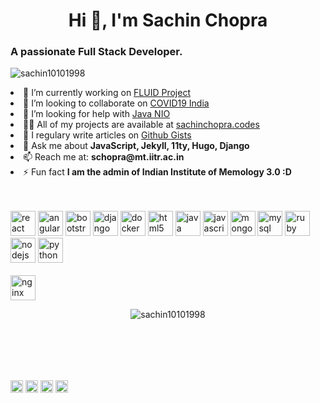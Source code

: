 <h1 align="center">Hi 👋, I'm Sachin Chopra</h1>
<h3 align="left">A passionate Full Stack Developer.</h3>
<p align="left"> <img src="https://komarev.com/ghpvc/?username=sachin10101998" alt="sachin10101998" /> </p>

<li align="left"> 🔭 I’m currently working on <a href="https://github.com/fluid-project/">FLUID Project</a></li>

<li align="left"> 👯 I’m looking to collaborate on <a href="https://github.com/covid19india/covid19india-react">COVID19 India</a></li>

<li align="left"> 🤔 I’m looking for help with <a href="https://docs.oracle.com/javase/7/docs/api/java/nio/package-summary.html">Java NIO</a></li>

<li align="left"> 👨‍💻 All of my projects are available at <a href="http://sachinchopra.codes">sachinchopra.codes</a></li>

<li align="left"> 📝 I regulary write articles on <a href="https://gist.github.com/sachin10101998">Github Gists</a></li>

<li align="left"> 💬 Ask me about <b>JavaScript, Jekyll, 11ty, Hugo, Django</b></li>

<li align="left"> 📫 Reach me at: <b>schopra@mt.iitr.ac.in</b></li>

<li align="left"> ⚡ Fun fact <b>I am the admin of Indian Institute of Memology 3.0 :D</b></li><br/><br/>

<p align="left"><img src="http://sachinchopra.codes/DeviCon/icons/react/react-original-wordmark.svg" alt="react" width="40" height="40"/> <img src="http://sachinchopra.codes/DeviCon/icons/angularjs/angularjs-original.svg" alt="angularjs" width="40" height="40"/> <img src="http://sachinchopra.codes/DeviCon/icons/bootstrap/bootstrap-plain.svg" alt="bootstrap" width="40" height="40"/> <img src="http://sachinchopra.codes/DeviCon/icons/django/django-original.svg" alt="django" width="40" height="40"/> <img src="http://sachinchopra.codes/DeviCon/icons/docker/docker-original-wordmark.svg" alt="docker" width="40" height="40"/> <img src="http://sachinchopra.codes/DeviCon/icons/html5/html5-original-wordmark.svg" alt="html5" width="40" height="40"/> <img src="http://sachinchopra.codes/DeviCon/icons/java/java-original-wordmark.svg" alt="java" width="40" height="40"/> <img src="http://sachinchopra.codes/DeviCon/icons/javascript/javascript-original.svg" alt="javascript" width="40" height="40"/> <img src="http://sachinchopra.codes/DeviCon/icons/mongodb/mongodb-original-wordmark.svg" alt="mongodb" width="40" height="40"/> <img src="http://sachinchopra.codes/DeviCon/icons/mysql/mysql-original-wordmark.svg" alt="mysql" width="40" height="40"/> <img src="http://sachinchopra.codes/DeviCon/icons/ruby/ruby-original-wordmark.svg" alt="ruby" width="40" height="40"/> <img src="http://sachinchopra.codes/DeviCon/icons/nodejs/nodejs-original-wordmark.svg" alt="nodejs" width="40" height="40"/> <img src="http://sachinchopra.codes/DeviCon/icons/python/python-original-wordmark.svg" alt="python" width="40" height="40"/><br/><br/> <img src="http://sachinchopra.codes/DeviCon/icons/nginx/nginx-original.svg" alt="nginx" width="40" height="40"/></p><p align="center"> <img src="https://github-readme-stats.vercel.app/api?username=sachin10101998&show_icons=true" alt="sachin10101998" /> </p>
<br/><br/>
<p align="left"><br/><br/>
<a href="https://twitter.com/sachin10101998" target="blank"><img align="center" src="https://cdn.jsdelivr.net/npm/simple-icons@3.0.1/icons/twitter.svg" alt="sachin10101998" height="20" width="20" /></a>
<a href="https://linkedin.com/in/sachin10101998" target="blank"><img align="center" src="https://cdn.jsdelivr.net/npm/simple-icons@3.0.1/icons/linkedin.svg" alt="sachin10101998" height="20" width="20" /></a>
<a href="https://fb.com/sachin.mathers.7" target="blank"><img align="center" src="https://cdn.jsdelivr.net/npm/simple-icons@3.0.1/icons/facebook.svg" alt="sachin.mathers.7" height="20" width="20" /></a>
<a href="https://instagram.com/superachnural" target="blank"><img align="center" src="https://cdn.jsdelivr.net/npm/simple-icons@3.0.1/icons/instagram.svg" alt="superachnural" height="20" width="20" /></a>
</p>
